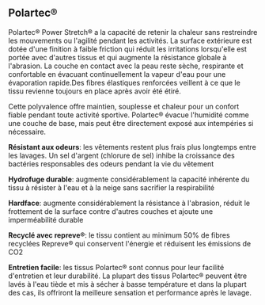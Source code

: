 ## Polartec®

Polartec® Power Stretch® a la capacité de retenir la chaleur sans restreindre les mouvements ou l'agilité pendant les activités. La surface extérieure est dotée d'une finition à faible friction qui réduit les irritations lorsqu'elle est portée avec d'autres tissus et qui augmente la résistance globale à l'abrasion. La couche en contact avec la peau reste sèche, respirante et confortable en évacuant continuellement la vapeur d'eau pour une évaporation rapide.Des fibres élastiques renforcées veillent à ce que le tissu revienne toujours en place après avoir été étiré.

Cette polyvalence offre maintien, souplesse et chaleur pour un confort fiable pendant toute activité sportive. Polartec® évacue l'humidité comme une couche de base, mais peut être directement exposé aux intempéries si nécessaire.

**Résistant aux odeurs**: les vêtements restent plus frais plus longtemps entre les lavages. Un sel d'argent (chlorure de sel) inhibe la croissance des bactéries responsables des odeurs pendant la vie du vêtement

**Hydrofuge durable**: augmente considérablement la capacité inhérente du tissu à résister à l'eau et à la neige sans sacrifier la respirabilité

**Hardface**: augmente considérablement la résistance à l'abrasion, réduit le frottement de la surface contre d'autres couches et ajoute une imperméabilité durable

**Recyclé avec repreve®**: le tissu contient au minimum 50% de fibres recyclées Repreve® qui conservent l'énergie et réduisent les émissions de CO2

**Entretien facile**: les tissus Polartec® sont connus pour leur facilité d'entretien et leur durabilité. La plupart des tissus Polartec® peuvent être lavés à l'eau tiède et mis à sécher à basse température et dans la plupart des cas, ils offriront la meilleure sensation et performance après le lavage.